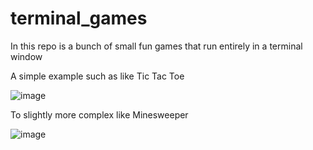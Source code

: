 # terminal_games
In this repo is a bunch of small fun games that run entirely in a terminal window

A simple example such as like Tic Tac Toe

![image](https://github.com/user-attachments/assets/912e1b26-32b5-45f2-9df0-86d5ba8e066a)

To slightly more complex like Minesweeper

![image](https://github.com/user-attachments/assets/029f3ce1-cc86-4c4b-8341-bae7a3e214d6)


